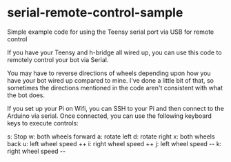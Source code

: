 # serial-remote-control-sample
Simple example code for using the Teensy serial port via USB for remote control

If you have your Teensy and h-bridge all wired up, you can use this code to remotely control your bot via Serial.

You may have to reverse directions of wheels depending upon how you have your bot wired up compared to mine.  I've done a little bit of that, so sometimes the directions mentioned in the code aren't consistent with what the bot does.

If you set up your Pi on Wifi, you can SSH to your Pi and then connect to the Arduino via serial.  Once connected, you can use the following keyboard keys to execute controls:

s: Stop
w: both wheels forward
a: rotate left
d: rotate right
x: both wheels back
u: left wheel speed ++
i: right wheel speed ++
j: left wheel speed --
k: right wheel speed --
